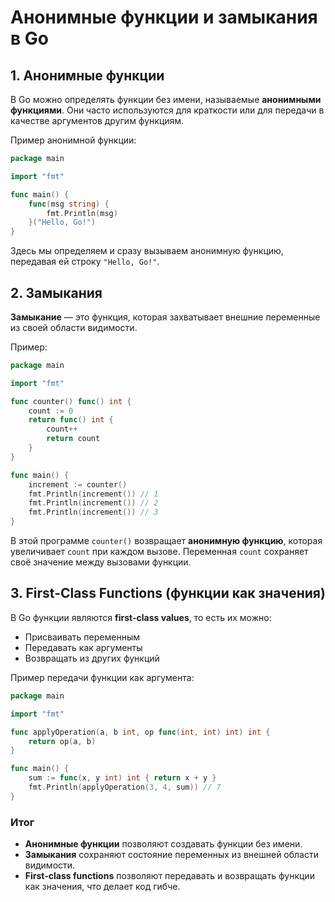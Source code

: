 # Анонимные функции и замыкания в Go

## 1. Анонимные функции
В Go можно определять функции без имени, называемые **анонимными функциями**. Они часто используются для краткости или для передачи в качестве аргументов другим функциям.

Пример анонимной функции:
```go
package main

import "fmt"

func main() {
    func(msg string) {
        fmt.Println(msg)
    }("Hello, Go!")
}
```
Здесь мы определяем и сразу вызываем анонимную функцию, передавая ей строку `"Hello, Go!"`.

## 2. Замыкания
**Замыкание** — это функция, которая захватывает внешние переменные из своей области видимости.

Пример:
```go
package main

import "fmt"

func counter() func() int {
    count := 0
    return func() int {
        count++
        return count
    }
}

func main() {
    increment := counter()
    fmt.Println(increment()) // 1
    fmt.Println(increment()) // 2
    fmt.Println(increment()) // 3
}
```
В этой программе `counter()` возвращает **анонимную функцию**, которая увеличивает `count` при каждом вызове. Переменная `count` сохраняет своё значение между вызовами функции.

## 3. First-Class Functions (функции как значения)
В Go функции являются **first-class values**, то есть их можно:
- Присваивать переменным
- Передавать как аргументы
- Возвращать из других функций

Пример передачи функции как аргумента:
```go
package main

import "fmt"

func applyOperation(a, b int, op func(int, int) int) int {
    return op(a, b)
}

func main() {
    sum := func(x, y int) int { return x + y }
    fmt.Println(applyOperation(3, 4, sum)) // 7
}
```

### Итог
- **Анонимные функции** позволяют создавать функции без имени.
- **Замыкания** сохраняют состояние переменных из внешней области видимости.
- **First-class functions** позволяют передавать и возвращать функции как значения, что делает код гибче.


